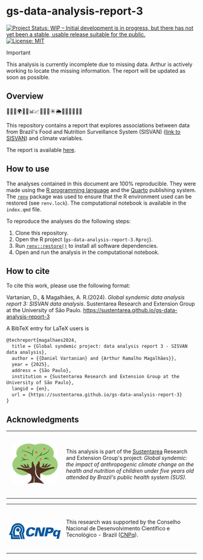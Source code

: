 # gs-data-analysis-report-3

<!-- badges: start -->
[![Project Status: WIP – Initial development is in progress, but there has not yet been a stable, usable release suitable for the public.](https://www.repostatus.org/badges/latest/wip.svg)](https://www.repostatus.org/#wip)
[![License: MIT](https://img.shields.io/badge/License-MIT-green.svg)](https://opensource.org/licenses/MIT)
<!-- badges: end -->

> [!IMPORTANT]
> This analysis is currently incomplete due to missing data. Arthur is actively working to locate the missing information. The report will be updated as soon as possible.

## Overview

🍚🌾🌱🌍🇧🇷📊📈🚜🌽💧☀️🌦️👩‍🌾👨‍🌾🌳📅

This repository contains a report that explores associations between data from Brazil's Food and Nutrition Surveillance System (SISVAN) ([link to SISVAN](https://sisaps.saude.gov.br/sisvan/)) and climate variables.

The report is available [here](https://sustentarea.github.io/gs-data-analysis-report-3/).

## How to use

The analyses contained in this document are 100% reproducible. They were made using the [R programming language](https://www.r-project.org/) and the  [Quarto](https://quarto.org/) publishing system. The [`renv`](https://rstudio.github.io/renv/) package was used to ensure that the R environment used can be restored (see `renv.lock`). The computational notebook is available in the `index.qmd` file.

To reproduce the analyses do the following steps:

1. Clone this repository.
1. Open the R project (`gs-data-analysis-report-3.Rproj`).
1. Run [`renv::restore()`](https://rstudio.github.io/renv//reference/restore.html) to install all software dependencies.
1. Open and run the analysis in the computational notebook.

## How to cite

To cite this work, please use the following format:

Vartanian, D., & Magalhães, A. R.(2024). *Global syndemic data analysis report 3: SISVAN data analysis*. Sustentarea Research and Extension Group at the University of São Paulo. https://sustentarea.github.io/gs-data-analysis-report-3

A BibTeX entry for LaTeX users is

```         
@techreport{magalhaes2024,
  title = {Global syndemic project: data analysis report 3 - SISVAN data analysis},
  author = {{Daniel Vartanian} and {Arthur Ramalho Magalhães}},
  year = {2025},
  address = {São Paulo},
  institution = {Sustentarea Research and Extension Group at the University of São Paulo},
  langid = {en},
  url = {https://sustentarea.github.io/gs-data-analysis-report-3}
}
```

## Acknowledgments

<table>
  <tr>
    <td width="30%">
      <br>
      <p align="center">
        <a href="https://www.gov.br/cnpq/"><img src="images/sustentarea-icon-rgb-150-dpi.png" width="120em"/></a>
      </p>
      <br>
    </td>
    <td width="70%">
      This analysis is part of the <a href="https://www.fsp.usp.br/sustentarea">Sustentarea</a> Research and Extension Group's project: <em>Global syndemic: the impact of anthropogenic climate change on the health and nutrition of children under five years old attended by Brazil's public health system (SUS)</em>.
    </td>
  </tr>
</table>

<table>
  <tr>
    <td width="30%"">
      <br>
      <p align="center">
        <br> <a href="https://www.gov.br/cnpq/"><img src="images/cnpq-logo.png" width="150em"/></a> 
      </p>
      <br>
    </td>
    <td width="70%">
      This research was supported by the Conselho Nacional de Desenvolvimento Científico e Tecnológico - Brazil (<a href="https://www.gov.br/cnpq/">CNPq</a>).
    </td>
  </tr>
</table>
